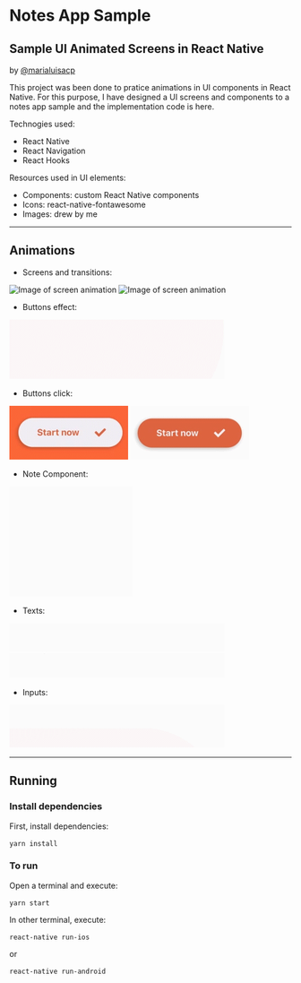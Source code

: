 # Notes App Sample
## Sample UI Animated Screens in React Native

by [@marialuisacp](https://github.com/marialuisacp)

<!-- ![Image of presentation project](./docs/cover.png) -->

This project was been done to pratice animations in UI components in React Native. For this purpose, I have designed a UI screens and components to a notes app sample and the implementation code is here.

Technogies used:
* React Native
* React Navigation
* React Hooks

Resources used in UI elements:
* Components: custom React Native components
* Icons: react-native-fontawesome
* Images: drew by me

---
## Animations

* Screens and transitions:

![Image of screen animation](./docs/screen1_animation.gif)
![Image of screen animation](./docs/screen2_animation.gif)

* Buttons effect:

![Image of button animation effect](./docs/button_login_animation.gif)

* Buttons click:

![Image of button animation](./docs/button_white_animation.gif)
![Image of button animation](./docs/button_animation.gif)

* Note Component:

![Image of note animation](./docs/note1_animation.gif)

* Texts:

![Image of texts animations](./docs/text1_animation.gif)
![Image of texts animations](./docs/text2_animation.gif)

* Inputs:

![Image of input animation](./docs/input1_animation.gif)

---
## Running

### Install dependencies

First, install dependencies:

```
yarn install
```

### To run

Open a terminal and execute:

```
yarn start
```

In other terminal, execute:

```
react-native run-ios
```

or

```
react-native run-android
```
